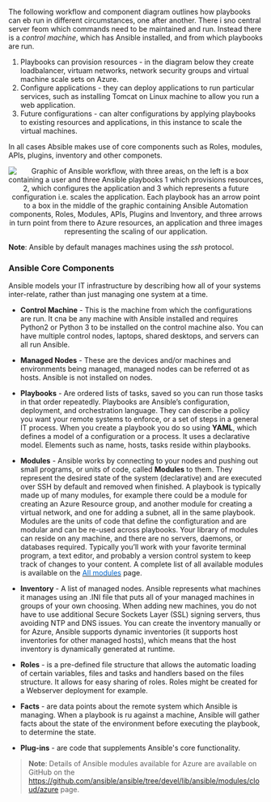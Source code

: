 
The following workflow and component diagram outlines how playbooks can eb run in different circumstances, one after another. There i sno central server feom which commands need to be maintained and run. Instead there is a *control machine*, which has Ansible installed, and from which playbooks are run. 

1. Playbooks can provision resources  - in the diagram below they create loadbalancer, virtuam networks, network security groups and virtual machine scale sets on Azure.
2. Configure applications - they can deploy applications to run particular services, such as installing Tomcat on Linux machine to allow you run a web application.
3. Future configurations - can alter configurations by applying playbooks to existing resources and applications, in this instance to scale the virtual machines.

In all cases Absible makes use of core components such as Roles, modules, APIs, plugins, inventory and other componets.

<p style="text-align:center;"><img src="../Linked_Image_Files/ansibleworkflow.png" alt="Graphic of Ansible workflow, with three areas, on the left is a box containing a user and three Ansible playbooks 1 which provisions resources, 2, which configures the application and 3 which represents a future configuration i.e. scales the application. Each playbook has an arrow point to a box in the middle of the graphic containing Ansible Automation components, Roles, Modules, APIs, Plugins and Inventory, and three arrows in turn point from there to Azure resources, an application and three images representing the scaling of our application."></p>

**Note**: Ansible by default manages machines using the *ssh* protocol.


### Ansible Core Components
Ansible models your IT infrastructure by describing how all of your systems inter-relate, rather than just managing one system at a time.

- **Control Machine** - This is the machine from which the configurations are run. It cna be any machine with Ansible installed and requires Python2 or Python 3 to be installed on the control machine also.  You can have multiple control nodes, laptops, shared desktops, and servers can all run Ansible.

- **Managed Nodes** - These are the devices and/or machines and environments being managed, managed nodes can be referred ot as hosts. Ansible is not installed on nodes. 

- **Playbooks** -  Are ordered lists of tasks, saved so you can run those tasks in that order repeatedly. Playbooks are Ansible’s configuration, deployment, and orchestration language. They can describe a policy you want your remote systems to enforce, or a set of steps in a general IT process. When you create a playbook you do so using **YAML**, which defines a model of a configuration or a process. It uses a declarative model. Elements such as name, hosts, tasks reside within playbooks.

- **Modules** - Ansible works by connecting to your nodes and pushing out small programs, or units of code, called **Modules** to them. They represent the desired state of the system (declarative) and are executed over SSH by default and removed when finished. A playbook is typically made up of many modules, for example there could be a module for creating an Azure Resource group, and another module for creating a virtual network, and one for adding a subnet, all in the same playbook. Modules are the units of code that define the configturation and are modular and can be re-used across playbooks. Your library of modules can reside on any machine, and there are no servers, daemons, or databases required. Typically you’ll work with your favorite terminal program, a text editor, and probably a version control system to keep track of changes to your content. A complete list of all available modules is available on the <a href="https://docs.ansible.com/ansible/latest/modules/list_of_all_modules.html" target="_blank"><span style="color: #0066cc;" color="#0066cc">All modules</span></a> page.


- **Inventory** - A list of managed nodes. Ansible represents what machines it manages using an .INI file that puts all of your managed machines in groups of your own choosing. When adding new machines, you do not have to use additional Secure Sockets Layer (SSL) signing servers, thus avoiding NTP and DNS issues. You can create the inventory manually or for Azure, Ansible supports dynamic inventories (it supports host inventories for other managed hosts), which means that the host inventory is dynamically generated at runtime.


- **Roles** - is a pre-defined file structure that allows the automatic loading of certain variables, files and tasks and handlers based on the files structure. It allows for easy sharing of roles. Roles might be created for a Webserver deployment for example.

- **Facts** - are data points about the remote system which Ansible is managing. When a playbook is ru against a machine, Ansible will gather facts about the state of the environment before executing the playbook, to determine the state.

- **Plug-ins** - are code that supplements Ansible's core functionality.


> **Note**: Details of Ansible modules available for Azure are available on GitHub on the <a href="https://github.com/ansible/ansible/tree/devel/lib/ansible/modules/cloud/azure" target="_blank"><span style="color: #0066cc;" color="#0066cc">https://github.com/ansible/ansible/tree/devel/lib/ansible/modules/cloud/azure</span></a> page.

